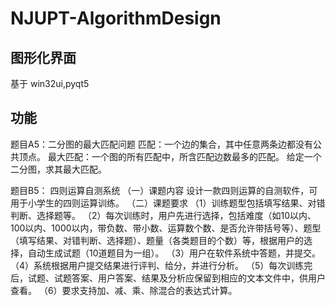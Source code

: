 # NJUPT-AlgorithmDesign

## 图形化界面

基于 win32ui,pyqt5

## 功能

题目A5：二分图的最大匹配问题
匹配：一个边的集合，其中任意两条边都没有公共顶点。
最大匹配：一个图的所有匹配中，所含匹配边数最多的匹配。
给定一个二分图，求其最大匹配。

题目B5： 四则运算自测系统
（一）课题内容
设计一款四则运算的自测软件，可用于小学生的四则运算训练。
（二）课题要求
（1）训练题型包括填写结果、对错判断、选择题等。
（2）每次训练时，用户先进行选择，包括难度（如10以内、100以内、1000以内，带负数、带小数、运算数个数、是否允许带括号等）、题型（填写结果、对错判断、选择题）、题量（各类题目的个数）等，根据用户的选择，自动生成试题（10道题目为一组）。
（3）用户在软件系统中答题，并提交。
（4）系统根据用户提交结果进行评判、给分，并进行分析。
（5）每次训练完后，试题、试题答案、用户答案、结果及分析应保留到相应的文本文件中，供用户查看。
（6）要求支持加、减、乘、除混合的表达式计算。
